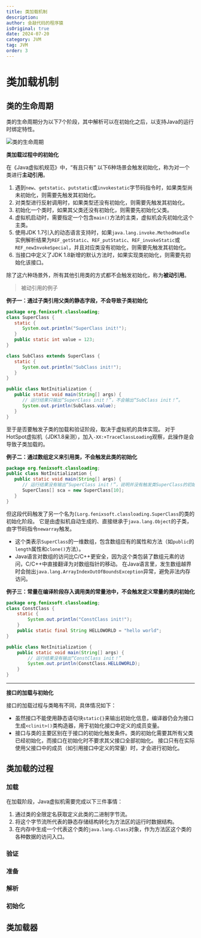 ```yaml
---
title: 类加载机制
description:
author: 会敲代码的程序猿
isOriginal: true
date: 2024-07-20
category: JVM
tag: JVM
order: 3
---
```


# 类加载机制

## 类的生命周期

类的生命周期分为以下7个阶段，其中解析可以在初始化之后，以支持Java的运行时绑定特性。

![类的生命周期](https://img.geekyspace.cn/pictures/2024/202407260441081.png)

**类加载过程中的初始化**

在《Java虚拟机规范》中，“有且只有” 以下6种场景会触发初始化，称为对一个类进行**主动引用**。

1. 遇到`new`、`getstatic`、`putstatic`或`invokestatic`字节码指令时，如果类型尚未初始化，则需要先触发其初始化。
2. 对类型进行反射调用时，如果类型还没有初始化，则需要先触发其初始化。
3. 初始化一个类时，如果其父类还没有初始化，则需要先初始化父类。
4. 虚拟机启动时，需要指定一个包含`main()`方法的主类，虚拟机会先初始化这个主类。
5. 使用JDK 1.7引入的动态语言支持时，如果`java.lang.invoke.MethodHandle`
   实例解析结果为`REF_getStatic`、`REF_putStatic`、`REF_invokeStatic`或`REF_newInvokeSpecial`，并且对应类没有初始化，则需要先触发其初始化。
6. 当接口中定义了JDK 1.8新增的默认方法时，如果实现类初始化，则需要先初始化该接口。

除了这六种场景外，所有其他引用类的方式都不会触发初始化，称为**被动引用**。

> 被动引用的例子

**例子一：通过子类引用父类的静态字段，不会导致子类初始化**

```java
package org.fenixsoft.classloading;
class SuperClass {
   static {
      System.out.println("SuperClass init!");
   }
   public static int value = 123;
}

class SubClass extends SuperClass {
   static {
      System.out.println("SubClass init!");
   }
}

public class NotInitialization {
   public static void main(String[] args) {
      // 运行结果只输出“SuperClass init！”，不会输出“SubClass init！”。
      System.out.println(SubClass.value);
   }
}
```

至于是否要触发子类的加载和验证阶段，取决于虚拟机的具体实现。
对于HotSpot虚拟机（JDK1.8亲测），加入`-XX:+TraceClassLoading`观察，此操作是会导致子类加载的。

**例子二：通过数组定义来引用类，不会触发此类的初始化**

```java
package org.fenixsoft.classloading;
public class NotInitialization {
   public static void main(String[] args) {
      // 运行结果没有输出“SuperClass init！”，说明并没有触发类SuperClass的初始化
      SuperClass[] sca = new SuperClass[10];
   }
}
```

但这段代码触发了另一个名为`[Lorg.fenixsoft.classloading.SuperClass`的类的初始化阶段。
它是由虚拟机自动生成的、直接继承于`java.lang.Object`的子类，由字节码指令`newarray`触发。

* 这个类表示`SuperClass`的一维数组，包含数组应有的属性和方法（如`public`的`length`属性和`clone()`方法）。
* Java语言对数组的访问比C/C++更安全，因为这个类包装了数组元素的访问，C/C++中直接翻译为对数组指针的移动。
  在Java语言里，发生数组越界时会抛出`java.lang.ArrayIndexOutOfBoundsException`异常，避免非法内存访问。

**例子三：常量在编译阶段存入调用类的常量池中，不会触发定义常量的类的初始化**

```java
package org.fenixsoft.classloading;
class ConstClass {
    static {
        System.out.println("ConstClass init!");
    }
    public static final String HELLOWORLD = "hello world";
}

public class NotInitialization {
    public static void main(String[] args) {
        // 运行结果没有输出“ConstClass init！”
        System.out.println(ConstClass.HELLOWORLD);
    }
}
```

---

**接口的加载与初始化**

接口的加载过程与类略有不同，具体情况如下：

* 虽然接口不能使用静态语句块`static{}`来输出初始化信息，编译器仍会为接口生成`<clinit>()`类构造器，用于初始化接口中定义的成员变量。
* 接口与类的主要区别在于接口的初始化触发条件。类的初始化需要其所有父类已经初始化，而接口在初始化时不要求其父接口全部初始化。
  接口只有在实际使用父接口中的成员（如引用接口中定义的常量）时，才会进行初始化。

## 类加载的过程

### 加载

在加载阶段，Java虚拟机需要完成以下三件事情：

1. 通过类的全限定名获取定义此类的二进制字节流。
2. 将这个字节流所代表的静态存储结构转化为方法区的运行时数据结构。
3. 在内存中生成一个代表这个类的`java.lang.Class`对象，作为方法区这个类的各种数据的访问入口。

### 验证

### 准备

### 解析

### 初始化

## 类加载器


